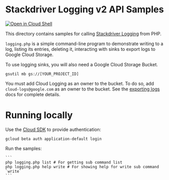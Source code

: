 # Stackdriver Logging v2 API Samples

[![Open in Cloud Shell][shell_img]][shell_link]

[shell_img]: http://gstatic.com/cloudssh/images/open-btn.svg
[shell_link]: https://console.cloud.google.com/cloudshell/open?git_repo=https://github.com/googlecloudplatform/php-docs-samples&page=editor&working_dir=logging

This directory contains samples for calling [Stackdriver Logging][logging]
from PHP.

`logging.php` is a simple command-line program to demonstrate writing to a log,
listing its entries, deleting it, interacting with sinks to export logs to
Google Cloud Storage.

To use logging sinks, you will also need a Google Cloud Storage Bucket.

    gsutil mb gs://[YOUR_PROJECT_ID]

You must add Cloud Logging as an owner to the bucket. To do so, add
`cloud-logs@google.com` as an owner to the bucket. See the
[exporting logs](https://cloud.google.com/logging/docs/export/configure_export#configuring_log_sinks)
docs for complete details.

# Running locally

Use the [Cloud SDK](https://cloud.google.com/sdk) to provide authentication:

    gcloud beta auth application-default login

Run the samples:

    ```
    php logging.php list # For getting sub command list
    php logging.php help write # For showing help for write sub command `write`
    ```

[logging]: https://cloud.google.com/logging/docs/reference/libraries

